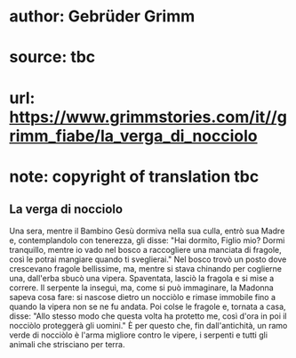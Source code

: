 # author: Gebrüder Grimm
# source: tbc
# url: https://www.grimmstories.com/it//grimm_fiabe/la_verga_di_nocciolo
# note: copyright of translation tbc

## La verga di nocciolo 

Una sera, mentre il Bambino Gesù dormiva nella sua culla, entrò sua
Madre e, contemplandolo con tenerezza, gli disse: "Hai dormito, Figlio
mio? Dormi tranquillo, mentre io vado nel bosco a raccogliere una
manciata di fragole, così le potrai mangiare quando ti sveglierai." Nel
bosco trovò un posto dove crescevano fragole bellissime, ma, mentre si
stava chinando per coglierne una, dall'erba sbucò una vipera.
Spaventata, lasciò la fragola e si mise a correre. Il serpente la
inseguì, ma, come si può immaginare, la Madonna sapeva cosa fare: si
nascose dietro un nocciòlo e rimase immobile fino a quando la vipera non
se ne fu andata. Poi colse le fragole e, tornata a casa, disse: "Allo
stesso modo che questa volta ha protetto me, così d'ora in poi il
nocciòlo proteggerà gli uomini." È per questo che, fin dall'antichità,
un ramo verde di nocciòlo è l'arma migliore contro le vipere, i
serpenti e tutti gli animali che strisciano per terra.

